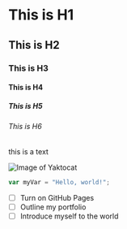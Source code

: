 # This is H1
## This is H2
### This is H3
#### This is H4
##### This is H5
###### This is H6

this is a text

![Image of Yaktocat](https://octodex.github.com/images/yaktocat.png)

``` javascript
var myVar = "Hello, world!";
```

- [ ] Turn on GitHub Pages
- [ ] Outline my portfolio
- [ ] Introduce myself to the world
